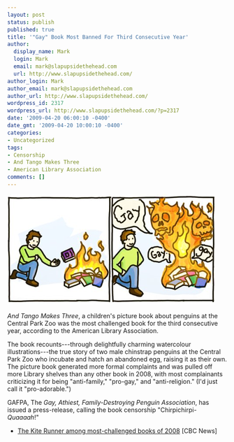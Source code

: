 ```yaml
---
layout: post
status: publish
published: true
title: '"Gay" Book Most Banned For Third Consecutive Year'
author:
  display_name: Mark
  login: Mark
  email: mark@slapupsidethehead.com
  url: http://www.slapupsidethehead.com/
author_login: Mark
author_email: mark@slapupsidethehead.com
author_url: http://www.slapupsidethehead.com/
wordpress_id: 2317
wordpress_url: http://www.slapupsidethehead.com/?p=2317
date: '2009-04-20 06:00:10 -0400'
date_gmt: '2009-04-20 10:00:10 -0400'
categories:
- Uncategorized
tags:
- Censorship
- And Tango Makes Three
- American Library Association
comments: []
---
```

![Evil... EVIL... Magic... BEWARE...](/wp-content/media/2009/04/book-burning.jpg "Evil... EVIL... Magic... BEWARE...")

_And Tango Makes Three_, a children's picture book about penguins at the Central Park Zoo was the most challenged book for the third consecutive year, according to the American Library Association.

The book recounts---through delightfully charming watercolour illustrations---the true story of two male chinstrap penguins at the Central Park Zoo who incubate and hatch an abandoned egg, raising it as their own. The picture book generated more formal complaints and was pulled off more Library shelves than any other book in 2008, with most complainants criticizing it for being "anti-family," "pro-gay," and "anti-religion." (I'd just call it "pro-adorable.")

GAFPA, The _Gay, Athiest, Family-Destroying Penguin Association_, has issued a press-release, calling the book censorship "Chirpichirpi-_Quaaaah_!"

- [The Kite Runner among most-challenged books of 2008](http://www.cbc.ca/arts/books/story/2009/04/16/challenged-books.html) [CBC News]
